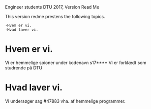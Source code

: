 Engineer students DTU 2017, Version Read Me



This version redme prestens the following topics.


	-Hvem er vi.
	-Hvad laver vi.


Hvem er vi.
======================================
Vi er hemmelige spioner under kodenavn s17****
Vi er forklædt som studrende på DTU



Hvad laver vi.
======================================
Vi undersøger sag #47883 vha. af hemmelige programmer.

